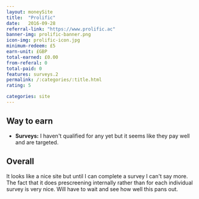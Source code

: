 ```yaml
---
layout: moneySite
title:  "Prolific"
date:   2016-09-28
referral-link: "https://www.prolific.ac"
banner-img: prolific-banner.png
icon-img: prolific-icon.jpg
minimum-redeem: £5
earn-unit: £GBP
total-earned: £0.00
from-referal: 0
total-paid: 0
features: surveys.2
permalink: /:categories/:title.html
rating: 5

categories: site
---
```



Way to earn
------

* <b>Surveys:</b> I haven't qualified for any yet but it seems like they pay well and are targeted.


Overall
------

It looks like a nice site but until I can complete a survey I can't say more. The fact that it does prescreening internally rather than for each individual survey is very nice. Will have to wait and see how well this pans out.